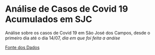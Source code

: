 # Análise de Casos de Covid 19 Acumulados em SJC

Análise sobre os casos de Covid 19 em São José dos Campos, desde o primeiro dia até o dia 14/07, _dia em que foi feita a anáise_  

[Fonte dos Dados](https://bigdata-covid19.icict.fiocruz.br)
